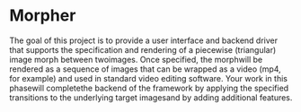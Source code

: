 # Morpher
The goal of this project is to provide a user interface and backend driver that supports the specification and
 rendering of a piecewise (triangular) image morph between twoimages. Once specified, the morphwill be rendered
 as a sequence of images that can be wrapped as a video (mp4, for example)
 and used in standard video editing software.  Your work in this phasewill completethe backend of the framework
 by applying the specified transitions to the underlying target imagesand by adding additional features.
